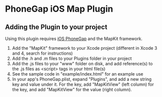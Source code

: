 # PhoneGap iOS Map Plugin #

## Adding the Plugin to your project ##

Using this plugin requires [iOS PhoneGap](http://github.com/phonegap/phonegap-iphone) and the MapKit framework.

1. Add the "MapKit" framework to your Xcode project (different in Xcode 3 and 4, search for instructions)
2. Add the .h and .m files to your Plugins folder in your project
3. Add the .js files to your "www" folder on disk, and add reference(s) to the .js files as &lt;script&gt; tags in your html file(s)
4. See the sample code in "example/index.html" for an example use
5. In your app's PhoneGap.plist, expand "Plugins", and add a new string key and value under it. For the key, add "MapKitView" (left column) for the key, and add "MapKitView" for the value (right column).

